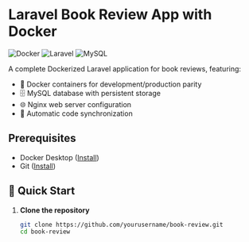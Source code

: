 # Laravel Book Review App with Docker

![Docker](https://img.shields.io/badge/Docker-2CA5E0?style=flat&logo=docker&logoColor=white)
![Laravel](https://img.shields.io/badge/Laravel-FF2D20?style=flat&logo=laravel&logoColor=white)
![MySQL](https://img.shields.io/badge/MySQL-4479A1?style=flat&logo=mysql&logoColor=white)

A complete Dockerized Laravel application for book reviews, featuring:
- 🐳 Docker containers for development/production parity
- 🗄️ MySQL database with persistent storage
- 🌐 Nginx web server configuration
- 🔄 Automatic code synchronization

## Prerequisites

- Docker Desktop ([Install](https://www.docker.com/products/docker-desktop))
- Git ([Install](https://git-scm.com/downloads))

## 🚀 Quick Start

1. **Clone the repository**
   ```bash
   git clone https://github.com/yourusername/book-review.git
   cd book-review

